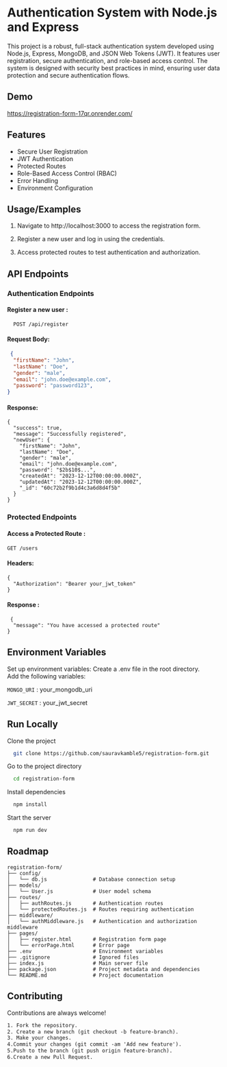 #     Authentication System with Node.js and Express


This project is a robust, full-stack authentication system developed using Node.js, Express, MongoDB, and JSON Web Tokens (JWT). It features user registration, secure authentication, and role-based access control. The system is designed with security best practices in mind, ensuring user data protection and secure authentication flows.


## Demo

https://registration-form-17qr.onrender.com/


## Features

- Secure User Registration
- JWT Authentication
- Protected Routes
- Role-Based Access Control (RBAC)
- Error Handling
- Environment Configuration


## Usage/Examples


1. Navigate to http://localhost:3000 to access the registration form.

2. Register a new user and log in using the credentials.

3. Access protected routes to test authentication and authorization.



## API Endpoints

### Authentication Endpoints
#### Register a new user :

```http
  POST /api/register
```


#### Request Body:

```json
 {
  "firstName": "John",
  "lastName": "Doe",
  "gender": "male",
  "email": "john.doe@example.com",
  "password": "password123",
}
```
#### Response:
```http
{
  "success": true,
  "message": "Successfully registered",
  "newUser": {
    "firstName": "John",
    "lastName": "Doe",
    "gender": "male",
    "email": "john.doe@example.com",
    "password": "$2b$10$...",
    "createdAt": "2023-12-12T00:00:00.000Z",
    "updatedAt": "2023-12-12T00:00:00.000Z",
    "_id": "60c72b2f9b1d4c3a6d8d4f5b"
  }
}

```



### Protected Endpoints
#### Access a Protected Route : 
```http
GET /users
```
#### Headers:
```http
{
  "Authorization": "Bearer your_jwt_token"
}

```
#### Response : 
```http
 {
  "message": "You have accessed a protected route"
}
```




## Environment Variables

Set up environment variables:
 Create a .env file in the root directory.   
     Add the following variables:

`MONGO_URI` :  your_mongodb_uri

`JWT_SECRET` : your_jwt_secret


## Run Locally

Clone the project

```bash
  git clone https://github.com/sauravkamble5/registration-form.git
```

Go to the project directory

```bash
  cd registration-form
```

Install dependencies

```bash
  npm install
```

Start the server

```bash
  npm run dev
```


## Roadmap

```
registration-form/
├── config/
│   └── db.js               # Database connection setup
├── models/
│   └── User.js             # User model schema
├── routes/
│   ├── authRoutes.js       # Authentication routes
│   └── protectedRoutes.js  # Routes requiring authentication
├── middleware/
│   └── authMiddleware.js   # Authentication and authorization middleware
├── pages/
│   ├── register.html       # Registration form page
│   └── errorPage.html      # Error page
├── .env                    # Environment variables
├── .gitignore              # Ignored files
├── index.js                # Main server file
├── package.json            # Project metadata and dependencies
└── README.md               # Project documentation
```


## Contributing

Contributions are always welcome!
``` html
1. Fork the repository.
2. Create a new branch (git checkout -b feature-branch).
3. Make your changes.
4.Commit your changes (git commit -am 'Add new feature').
5.Push to the branch (git push origin feature-branch).
6.Create a new Pull Request.

```
